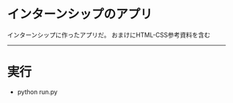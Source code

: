 # インターンシップのアプリ

インターンシップに作ったアプリだ。
おまけにHTML-CSS参考資料を含む

--------------------------------------------------------------------------------
# 実行
- python run.py
